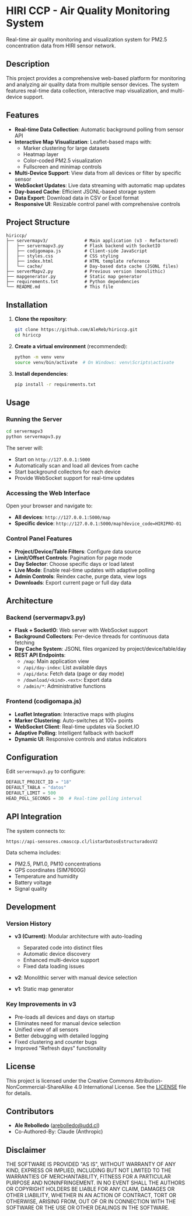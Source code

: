 # HIRI CCP - Air Quality Monitoring System

Real-time air quality monitoring and visualization system for PM2.5 concentration data from HIRI sensor network.

## Description

This project provides a comprehensive web-based platform for monitoring and analyzing air quality data from multiple sensor devices. The system features real-time data collection, interactive map visualization, and multi-device support.

## Features

- **Real-time Data Collection**: Automatic background polling from sensor API
- **Interactive Map Visualization**: Leaflet-based maps with:
  - Marker clustering for large datasets
  - Heatmap layer
  - Color-coded PM2.5 visualization
  - Fullscreen and minimap controls
- **Multi-Device Support**: View data from all devices or filter by specific sensor
- **WebSocket Updates**: Live data streaming with automatic map updates
- **Day-based Cache**: Efficient JSONL-based storage system
- **Data Export**: Download data in CSV or Excel format
- **Responsive UI**: Resizable control panel with comprehensive controls

## Project Structure

```
hiriccp/
├── servermapv3/              # Main application (v3 - Refactored)
│   ├── servermapv3.py        # Flask backend with SocketIO
│   ├── codigomapa.js         # Client-side JavaScript
│   ├── styles.css            # CSS styling
│   ├── index.html            # HTML template reference
│   └── cache/                # Day-based data cache (JSONL files)
├── serverMapv2.py            # Previous version (monolithic)
├── mapgenerator.py           # Static map generator
├── requirements.txt          # Python dependencies
└── README.md                 # This file
```

## Installation

1. **Clone the repository**:
   ```bash
   git clone https://github.com/AleReb/hiriccp.git
   cd hiriccp
   ```

2. **Create a virtual environment** (recommended):
   ```bash
   python -m venv venv
   source venv/bin/activate  # On Windows: venv\Scripts\activate
   ```

3. **Install dependencies**:
   ```bash
   pip install -r requirements.txt
   ```

## Usage

### Running the Server

```bash
cd servermapv3
python servermapv3.py
```

The server will:
- Start on `http://127.0.0.1:5000`
- Automatically scan and load all devices from cache
- Start background collectors for each device
- Provide WebSocket support for real-time updates

### Accessing the Web Interface

Open your browser and navigate to:
- **All devices**: `http://127.0.0.1:5000/map`
- **Specific device**: `http://127.0.0.1:5000/map?device_code=HIRIPRO-01`

### Control Panel Features

- **Project/Device/Table Filters**: Configure data source
- **Limit/Offset Controls**: Pagination for page mode
- **Day Selector**: Choose specific days or load latest
- **Live Mode**: Enable real-time updates with adaptive polling
- **Admin Controls**: Reindex cache, purge data, view logs
- **Downloads**: Export current page or full day data

## Architecture

### Backend (servermapv3.py)

- **Flask + SocketIO**: Web server with WebSocket support
- **Background Collectors**: Per-device threads for continuous data fetching
- **Day Cache System**: JSONL files organized by project/device/table/day
- **REST API Endpoints**:
  - `/map`: Main application view
  - `/api/day-index`: List available days
  - `/api/data`: Fetch data (page or day mode)
  - `/download/<kind>.<ext>`: Export data
  - `/admin/*`: Administrative functions

### Frontend (codigomapa.js)

- **Leaflet Integration**: Interactive maps with plugins
- **Marker Clustering**: Auto-switches at 100+ points
- **WebSocket Client**: Real-time updates via Socket.IO
- **Adaptive Polling**: Intelligent fallback with backoff
- **Dynamic UI**: Responsive controls and status indicators

## Configuration

Edit `servermapv3.py` to configure:

```python
DEFAULT_PROJECT_ID = "18"
DEFAULT_TABLA = "datos"
DEFAULT_LIMIT = 500
HEAD_POLL_SECONDS = 30  # Real-time polling interval
```

## API Integration

The system connects to:
```
https://api-sensores.cmasccp.cl/listarDatosEstructuradosV2
```

Data schema includes:
- PM2.5, PM1.0, PM10 concentrations
- GPS coordinates (SIM7600G)
- Temperature and humidity
- Battery voltage
- Signal quality

## Development

### Version History

- **v3 (Current)**: Modular architecture with auto-loading
  - Separated code into distinct files
  - Automatic device discovery
  - Enhanced multi-device support
  - Fixed data loading issues

- **v2**: Monolithic server with manual device selection

- **v1**: Static map generator

### Key Improvements in v3

- Pre-loads all devices and days on startup
- Eliminates need for manual device selection
- Unified view of all sensors
- Better debugging with detailed logging
- Fixed clustering and counter bugs
- Improved "Refresh days" functionality

## License

This project is licensed under the Creative Commons Attribution-NonCommercial-ShareAlike 4.0 International License. See the [LICENSE](LICENSE) file for details.

## Contributors

- **Ale Rebolledo** (arebolledo@udd.cl)
- Co-Authored-By: Claude (Anthropic)

## Disclaimer

THE SOFTWARE IS PROVIDED "AS IS", WITHOUT WARRANTY OF ANY KIND, EXPRESS OR
IMPLIED, INCLUDING BUT NOT LIMITED TO THE WARRANTIES OF MERCHANTABILITY,
FITNESS FOR A PARTICULAR PURPOSE AND NONINFRINGEMENT. IN NO EVENT SHALL THE
AUTHORS OR COPYRIGHT HOLDERS BE LIABLE FOR ANY CLAIM, DAMAGES OR OTHER
LIABILITY, WHETHER IN AN ACTION OF CONTRACT, TORT OR OTHERWISE, ARISING FROM,
OUT OF OR IN CONNECTION WITH THE SOFTWARE OR THE USE OR OTHER DEALINGS IN THE
SOFTWARE.
